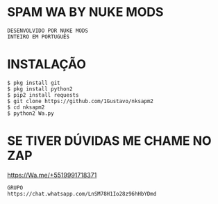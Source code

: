 # SPAM WA BY NUKE MODS
```
DESENVOLVIDO POR NUKE MODS
INTEIRO EM PORTUGUÊS 
```
# INSTALAÇÃO 
```
$ pkg install git
$ pkg install python2
$ pip2 install requests
$ git clone https://github.com/1Gustavo/nksapm2
$ cd nksapm2
$ python2 Wa.py
```
# SE TIVER  DÚVIDAS  ME CHAME  NO ZAP
https://Wa.me/+5519991718371
```
GRUPO
https://chat.whatsapp.com/LnSM78H1Io28z96hHbYDmd

